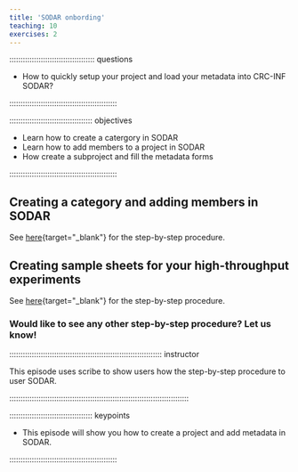 ```yaml
---
title: 'SODAR onbording'
teaching: 10
exercises: 2
---
```


:::::::::::::::::::::::::::::::::::::: questions 

- How to quickly setup your project and load your metadata into CRC-INF SODAR?

::::::::::::::::::::::::::::::::::::::::::::::::

::::::::::::::::::::::::::::::::::::: objectives

- Learn how to create a catergory in SODAR
- Learn how to add members to a project in SODAR
- How create a subproject and fill the metadata forms

::::::::::::::::::::::::::::::::::::::::::::::::

## Creating a category and adding members in SODAR

See [here](https://scribehow.com/shared/Creating_a_Category_and_Adding_a_Member_in_SODAR__vD5HpR11RxCl4r1ghk6k0A){target="_blank"} for the step-by-step procedure.

## Creating sample sheets for your high-throughput experiments

See [here](https://scribehow.com/shared/Create_a_Project_and_iRODS_Collections_in_SODAR__la-rCTfKTvedugzIRpE3GQ){target="_blank"} for the step-by-step procedure.

### Would like to see any other step-by-step procedure? Let us know!
  
  
  
  

:::::::::::::::::::::::::::::::::::::::::::::::::::::::::::::::::::: instructor

This episode uses scribe to show users how the step-by-step procedure to user SODAR.

::::::::::::::::::::::::::::::::::::::::::::::::::::::::::::::::::::::::::::::::


::::::::::::::::::::::::::::::::::::: keypoints 

- This episode will show you how to create a project and add metadata in SODAR.

::::::::::::::::::::::::::::::::::::::::::::::::

